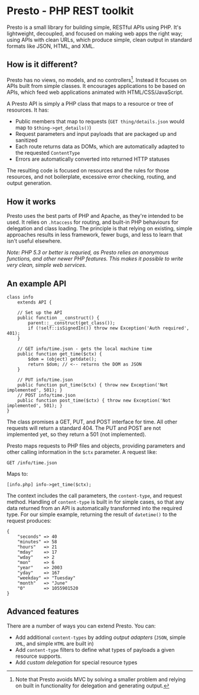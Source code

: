 Presto - PHP REST toolkit
=========================

Presto is a small library for building simple, RESTful APIs using PHP. It's lightweight, decoupled, and focused on making web apps the right way; using APIs with clean URLs, which produce simple, clean output in standard formats like JSON, HTML, and XML.

How is it different?
--------------------

Presto has no views, no models, and no controllers[^1]. Instead it focuses on APIs built from simple classes. It encourages applications to be based on APIs, which feed web applications animated with HTML/CSS/JavaScript.

A Presto API is simply a PHP class that maps to a resource or tree of resources. It has:

* Public members that map to requests (`GET thing/details.json` would map to `$thing->get_details()`)
* Request parameters and input payloads that are packaged up and sanitized
* Each route returns data as DOMs, which are automatically adapted to the requested `ContentType`
* Errors are automatically converted into returned HTTP statuses

The resulting code is focused on resources and the rules for those resources, and not boilerplate, excessive error checking, routing, and output generation.

[^1]: Note that Presto avoids MVC by solving a smaller problem and relying on built in functionality for delegation and generating output. 

How it works
------------

Presto uses the best parts of PHP and Apache, as they're intended to be used. It relies on `.htaccess` for routing, and built-in PHP behaviours for delegation and class loading. The principle is that relying on existing, simple approaches results in less framework, fewer bugs, and less to learn that isn't useful elsewhere.

*Note: PHP 5.3 or better is requried, as Presto relies on anonymous functions, and other newer PHP features. This makes it possible to write very clean, simple web services.*

An example API
--------------

	class info 
		extends API {
		
		// Set up the API
		public function __construct() {
			parent::__construct(get_class());	
			if (!self::isSignedIn()) throw new Exception('Auth required', 401);
		}
		
		// GET info/time.json - gets the local machine time
		public function get_time($ctx) { 
			$dom = (object) getdate();
			return $dom; // <-- returns the DOM as JSON
		}
		
		// PUT info/time.json
		public function put_time($ctx) { throw new Exception('Not implemented', 501); }
		// POST info/time.json
		public function post_time($ctx) { throw new Exception('Not implemented', 501); }
	}

The class promises a GET, PUT, and POST interface for time. All other requests will return a standard 404. The PUT and POST are not implemented yet, so they return a 501 (not implemented).

Presto maps requests to PHP files and objects, providing parameters and other calling information in the `$ctx` parameter. A request like:

	GET /info/time.json
	
Maps to:

	[info.php] info->get_time($ctx);
	
The context includes the call parameters, the `content-type`, and request method. Handling of `content-type` is built in for simple cases, so that any data returned from an API is automatically transformed into the required type. For our simple example, returning the result of `datetime()` to the request produces:

	{
		"seconds" => 40
	    "minutes" => 58
	    "hours"   => 21
	    "mday"    => 17
	    "wday"    => 2
	    "mon"     => 6
	    "year"    => 2003
	    "yday"    => 167
	    "weekday" => "Tuesday"
	    "month"   => "June"
	    "0"       => 1055901520
	}

Advanced features
-----------------

There are a number of ways you can extend Presto. You can:

* Add additional `content-types` by adding *output adapters* (`JSON`, simple `XML`, and simple `HTML` are built in)
* Add `content-type` filters to define what types of payloads a given resource supports.
* Add *custom delegation* for special resource types

